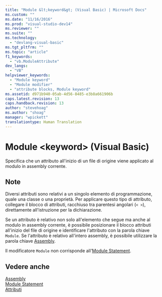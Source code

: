 ```yaml
---
title: "Module &lt;keyword&gt; (Visual Basic) | Microsoft Docs"
ms.custom: ""
ms.date: "11/16/2016"
ms.prod: "visual-studio-dev14"
ms.reviewer: ""
ms.suite: ""
ms.technology: 
  - "devlang-visual-basic"
ms.tgt_pltfrm: ""
ms.topic: "article"
f1_keywords: 
  - "vb.ModuleAttribute"
dev_langs: 
  - "VB"
helpviewer_keywords: 
  - "Module keyword"
  - "Module modifier"
  - "attribute blocks, Module keyword"
ms.assetid: d971b940-05ab-4d56-8485-e3b8a661906b
caps.latest.revision: 13
caps.handback.revision: 13
author: "stevehoag"
ms.author: "shoag"
manager: "wpickett"
translationtype: Human Translation
---
```

# Module &lt;keyword&gt; (Visual Basic)
Specifica che un attributo all'inizio di un file di origine viene applicato al modulo in assembly corrente.  
  
## Note  
 Diversi attributi sono relativi a un singolo elemento di programmazione, quale una classe o una proprietà.  Per applicare questo tipo di attributo, collegare il blocco di attributi, racchiuso tra parentesi angolari \(`< >`\), direttamente all'istruzione per la dichiarazione.  
  
 Se un attributo è relativo non solo all'elemento che segue ma anche al modulo in assembly corrente, è possibile posizionare il blocco attributi all'inizio del file di origine e identificare l'attributo con la parola chiave `Module`.  Se l'attributo è relativo all'intero assembly, è possibile utilizzare la parola chiave [Assembly](../../../visual-basic/language-reference/modifiers/assembly.md).  
  
 Il modificatore `Module` non corrisponde all'[Module Statement](../../../visual-basic/language-reference/statements/module-statement.md).  
  
## Vedere anche  
 [Assembly](../../../visual-basic/language-reference/modifiers/assembly.md)   
 [Module Statement](../../../visual-basic/language-reference/statements/module-statement.md)   
 [Attributi](../Topic/Attributes%20\(C%23%20and%20Visual%20Basic\).md)